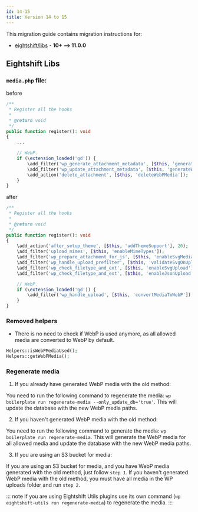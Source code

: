 ```yaml
---
id: 14-15
title: Version 14 to 15
---
```


This migration guide contains migration instructions for:

- [eightshift/libs](https://github.com/infinum/eightshift-libs/releases/tag/11.0.0) - **10+ --> 11.0.0**

## Eightshift Libs

### `media.php` file:

before

```php
/**
 * Register all the hooks
 *
 * @return void
 */
public function register(): void
{
	...

	// WebP.
	if (\extension_loaded('gd')) {
		\add_filter('wp_generate_attachment_metadata', [$this, 'generateWebPMedia'], 10, 2);
		\add_filter('wp_update_attachment_metadata', [$this, 'generateWebPMedia'], 10, 2);
		\add_action('delete_attachment', [$this, 'deleteWebPMedia']);
	}
}
```

after

```php
/**
 * Register all the hooks
 *
 * @return void
 */
public function register(): void
{
	\add_action('after_setup_theme', [$this, 'addThemeSupport'], 20);
	\add_filter('upload_mimes', [$this, 'enableMimeTypes']);
	\add_filter('wp_prepare_attachment_for_js', [$this, 'enableSvgMediaLibraryPreview'], 10, 2);
	\add_filter('wp_handle_upload_prefilter', [$this, 'validateSvgOnUpload']);
	\add_filter('wp_check_filetype_and_ext', [$this, 'enableSvgUpload'], 10, 3);
	\add_filter('wp_check_filetype_and_ext', [$this, 'enableJsonUpload'], 10, 3);

	// WebP.
	if (\extension_loaded('gd')) {
		\add_filter('wp_handle_upload', [$this, 'convertMediaToWebP']);
	}
}
```

### Removed helpers

- There is no need to check if WebP is used anymore, as all allowed media are converted to WebP by default.

```php
Helpers::isWebPMediaUsed();
Helpers::getWebPMedia();
```

### Regenerate media

1. If you already have generated WebP media with the old method:

You need to run the following command to regenerate the media: `wp boilerplate run regenerate-media --only_update_db='true'`. This will update the database with the new WebP media paths.

2. If you haven't generated WebP media with the old method:

You need to run the following command to generate the media: `wp boilerplate run regenerate-media`. This will generate the WebP media for all allowed media and update the database with the new WebP media paths.

3. If you are using an S3 bucket for media:

If you are using an S3 bucket for media, and you have WebP media generated with the old method, just follow `step 1`. If you haven't generated WebP media with the old method, you must have all media in the WP uploads folder and run `step 2`.


::: note
If you are using Eightshift Utils plugins use its own command (`wp eightshift-utils run regenerate-media`) to regenerate the media.
:::
